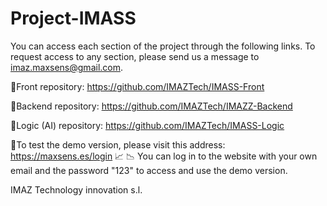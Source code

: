 # Project-IMASS
You can access each section of the project through the following links. To request access to any section, please send us a message to imaz.maxsens@gmail.com.

 🔷Front repository:
https://github.com/IMAZTech/IMASS-Front

 🔷Backend repository:
https://github.com/IMAZTech/IMAZZ-Backend

 🔷Logic (AI) repository:
https://github.com/IMAZTech/IMASS-Logic


🔶To test the demo version, please visit this address:
https://maxsens.es/login   📈 📉
You can log in to the website with your own email and the password "123" to access and use the demo version.



IMAZ Technology innovation s.l.
